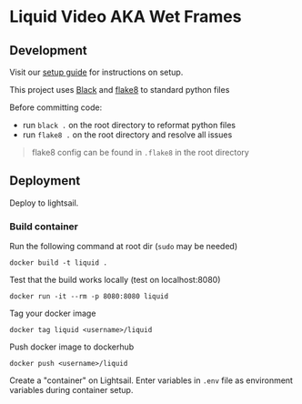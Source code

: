 # Liquid Video AKA Wet Frames

## Development
Visit our [setup guide](/SETUP.md) for instructions on setup.

This project uses [Black](https://black.readthedocs.io/en/stable/) and [flake8](https://flake8.pycqa.org/en/latest/) to standard python files

Before committing code:
- run `black .` on the root directory to reformat python files
- run `flake8 .` on the root directory and resolve all issues

> flake8 config can be found in `.flake8` in the root directory

## Deployment

Deploy to lightsail.

### Build container
Run the following command at root dir (`sudo` may be needed)
```
docker build -t liquid .
```

Test that the build works locally (test on localhost:8080)
```
docker run -it --rm -p 8080:8080 liquid
```

Tag your docker image
```
docker tag liquid <username>/liquid
```

Push docker image to dockerhub
```
docker push <username>/liquid
```

Create a "container" on Lightsail. Enter variables in `.env` file as environment variables during container setup.


